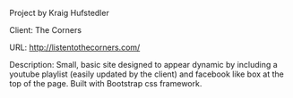 Project by Kraig Hufstedler

Client: The Corners

URL: http://listentothecorners.com/

Description: Small, basic site designed to appear dynamic by including a youtube playlist (easily updated by the client) and facebook like box at the top of the page. Built with Bootstrap css framework.
